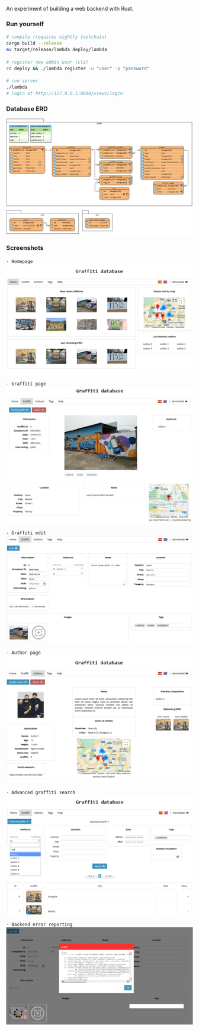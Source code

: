 An experiment of building a web backend with Rust.

### Run yourself
```bash
# compile (requires nightly toolchain)
cargo build --release
mv target/release/lambda deploy/lambda

# register new admin user (cli)
cd deploy && ./lambda register -u "user" -p "password"

# run server
./lambda
# login at http://127.0.0.1:8080/views/login
```

### Database ERD
![](doc/database_erd.png)

### Screenshots
`- Homepage`
![](doc/scr/homepage.jpg)

`- Graffiti page`
![](doc/scr/graffiti%20page.jpg)

`- Graffiti edit`
![](doc/scr/graffiti%20edit.png)

`- Author page`
![](doc/scr/author%20page.jpg)

`- Advanced graffiti search`
![](doc/scr/advanced%20graffiti%20search.png)

`- Backend error reporting`
![](doc/scr/backend%20error%20reporting.png)
